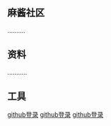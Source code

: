 ## 麻酱社区
..........
## 资料
...........
## 工具
[github登录](github登录相关https://developer.github.com/apps/building-oauth-apps/creating-an-oauth-app/)
[github登录](github登录相关https://developer.github.com/apps/building-oauth-apps/creating-an-oauth-app/)
[github登录](github登录相关https://developer.github.com/apps/building-oauth-apps/creating-an-oauth-app/)